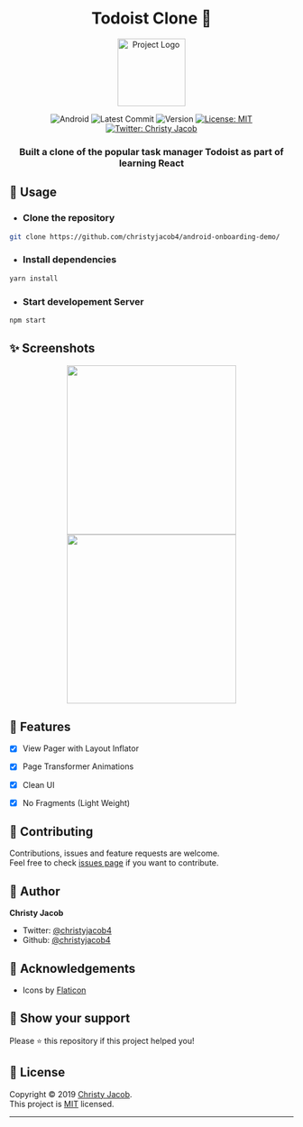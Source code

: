
<h1 align="center">Todoist Clone 🤖</h1>
<p align = center>
    <img alt="Project Logo" src="https://image.flaticon.com/icons/svg/1632/1632670.svg" target="_blank" width = 120 height = 120 />
</p>

<p align="center">

<img alt="Android" src="https://img.shields.io/badge/android-ready-brightgreen?style=for-the-badge&logo=android" target="_blank" />

  <img alt="Latest Commit" src="https://img.shields.io/github/last-commit/christyjacob4/android-onboarding-demo?style=for-the-badge&logo=git" target="_blank" />

  <img alt="Version" src="https://img.shields.io/badge/version-1.0-success?style=for-the-badge&logo=coderwall" target="_blank" />

  <a href="https://github.com/christyjacob4/android-onboarding-demo/blob/master/LICENSE">
    <img alt="License: MIT" src="https://img.shields.io/badge/license-MIT-success.svg?style=for-the-badge&logo=gitter" target="_blank" />
  </a>

  <a href="https://twitter.com/christyjacob4">
    <img alt="Twitter: Christy Jacob" src="https://img.shields.io/twitter/follow/christyjacob4?label=Follow%20%40christyjacob4&style=for-the-badge&logo=twitter" target="_blank" />
  </a>
</p>
<h3 align="center">Built a clone of the popular task manager Todoist as part of learning React</h3>


## 🚀 Usage

* ### Clone the repository
```sh
git clone https://github.com/christyjacob4/android-onboarding-demo/
```

* ### Install dependencies
```sh
yarn install
```

* ### Start developement Server
```sh
npm start
```

## ✨ Screenshots

<p align="center">
    <img src="https://imgur.com/sbwzpDz.jpg" width="300">
    <img src="https://i.imgur.com/x5qTUhq.gif" width="300">
</p>

## 📖 Features

- [x] View Pager with Layout Inflator 
- [x] Page Transformer Animations
- [x] Clean UI
- [x] No Fragments (Light Weight)


## 🍻 Contributing

Contributions, issues and feature requests are welcome.<br />
Feel free to check [issues page](https://github.com/christyjacob4/android-onboarding-demo/issues) if you want to contribute.


## 👤 Author

**Christy Jacob**

- Twitter: [@christyjacob4](https://twitter.com/christyjacob4)
- Github: [@christyjacob4](https://github.com/christyjacob4)

## 🤝 Acknowledgements
- Icons by [Flaticon](https://www.flaticon.com/)

## 🙌 Show your support

Please ⭐️ this repository if this project helped you!

## 📝 License

Copyright © 2019 [Christy Jacob](https://github.com/christyjacob4).<br />
This project is [MIT](https://github.com/christyjacob4/android-onboarding-demo/blob/master/LICENSE) licensed.

---
